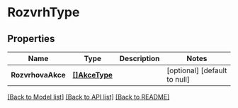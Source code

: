# RozvrhType

## Properties
Name | Type | Description | Notes
------------ | ------------- | ------------- | -------------
**RozvrhovaAkce** | [**[]AkceType**](akceType.md) |  | [optional] [default to null]

[[Back to Model list]](../README.md#documentation-for-models) [[Back to API list]](../README.md#documentation-for-api-endpoints) [[Back to README]](../README.md)

